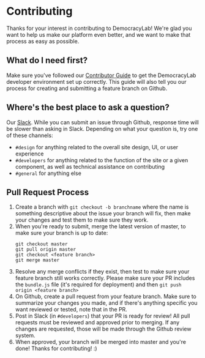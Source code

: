 # Contributing

Thanks for your interest in contributing to DemocracyLab! We're glad you want to help us make our platform even better, and we want to make that process as easy as possible.

## What do I need first?

Make sure you've followed our [Contributor Guide](https://docs.google.com/document/d/1OLQPFFJ8oz_BxpuxRxKKdZ2brmlUkVN3ICTdbA_axxY/edit#) to get the DemocracyLab developer environment set up correctly. This guide will also tell you our process for creating and submitting a feature branch on Github.

## Where's the best place to ask a question?

Our [Slack](https://join.slack.com/t/democracylab-org/shared_invite/enQtMjY3OTQ1NDI2NzU1LTQzNDBkYTVjNmY1MTU3ZDNjMjI5YzRkNjY0MTRjZDc1ZTZlYTlhODlmMjhjM2QyOGE4ZTRmNjljMTIwMzc3NTA). While you can submit an issue through Github, response time will be slower than asking in Slack. Depending on what your question is, try one of these channels:
  - `#design` for anything related to the overall site design, UI, or user experience
  - `#developers` for anything related to the function of the site or a given component, as well as technical assistance on contributing
  - `#general` for anything else


## Pull Request Process

1. Create a branch with `git checkout -b branchname` where the name is something descriptive about the issue your branch will fix, then make your changes and test them to make sure they work.
2. When you're ready to submit, merge the latest version of master, to make sure your branch is up to date:
    ```
    git checkout master
    git pull origin master
    git checkout <feature branch>
    git merge master
    ```
3. Resolve any merge conflicts if they exist, then test to make sure your feature branch still works correctly. Please make sure your PR includes the `bundle.js` file (it's required for deployment) and then `git push origin <feature branch>`
4. On Github, create a pull request from your feature branch. Make sure to summarize your changes you made, and if there's anything specific you want reviewed or tested, note that in the PR.
5. Post in Slack (in `#developers`) that your PR is ready for review! All pull requests must be reviewed and approved prior to merging. If any changes are requested, those will be made through the Github review system.  
6. When approved, your branch will be merged into master and you're done! Thanks for contributing! :)
